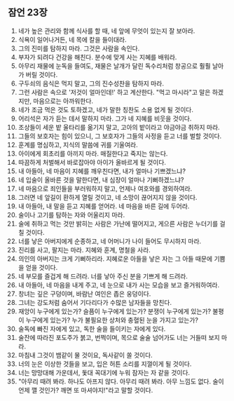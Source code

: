 ## 잠언 23장

1. 네가 높은 관리와 함께 식사를 할 때, 네 앞에 무엇이 있는지 잘 보아라.
2. 식욕이 일어나거든, 네 목에 칼을 들이대라.
3. 그의 진미를 탐하지 마라. 그것은 사람을 속인다.
4. 부자가 되려다 건강을 해친다. 분수에 맞게 사는 지혜를 배워라.
5. 아무리 재물에 눈독을 들여도, 재물은 날개가 달린 독수리처럼 창공으로 훨훨 날아가 버릴 것이다.
6. 구두쇠의 음식은 먹지 말고, 그의 진수성찬을 탐하지 마라.
7. 그런 사람은 속으로 '저것이 얼마인데!' 하고 계산한다. "먹고 마시라"고 말은 하겠지만, 마음으로는 아까워한다.
8. 네가 조금 먹은 것도 토하겠고, 네가 말한 칭찬도 소용 없게 될 것이다.
9. 어리석은 자가 듣는 데서 말하지 마라. 그가 네 지혜를 비웃을 것이다.
10. 조상들이 세운 밭 울타리를 옮기지 말고, 고아의 밭이라고 야금야금 취하지 마라.
11. 그들의 보호자는 힘이 있으니, 그 보호자가 그들의 사정을 듣고 너를 벌할 것이다.
12. 훈계를 명심하고, 지식의 말씀에 귀를 기울여라.
13. 아이에게 회초리를 아끼지 마라. 매질한다고 죽지는 않는다.
14. 따끔하게 처벌해서 바로잡아야 아이가 올바르게 될 것이다.
15. 내 아들아, 네 마음이 지혜를 깨우친다면, 내가 얼마나 기쁘겠느냐?
16. 네 입술이 올바른 것을 말한다면, 내 심장이 얼마나 기뻐하겠느냐?
17. 네 마음으로 죄인들을 부러워하지 말고, 언제나 여호와를 경외하여라.
18. 그러면 네 앞길이 환하게 열릴 것이고, 네 소망이 끊어지지 않을 것이다.
19. 내 아들아, 내 말을 듣고 지혜를 얻어라. 네 마음을 바른 길에 두어라.
20. 술이나 고기를 탐하는 자와 어울리지 마라.
21. 술에 취하고 먹는 것만 밝히는 사람은 가난에 떨어지고, 게으른 사람은 누더기를 걸칠 것이다.
22. 너를 낳은 아버지에게 순종하고, 네 어머니가 나이 들어도 무시하지 마라.
23. 진리를 사고, 팔지는 마라. 지혜와 훈계, 명철을 사라.
24. 의인의 아버지는 크게 기뻐하리라. 지혜로운 아들을 낳은 자는 그 아들 때문에 기쁨을 얻을 것이다.
25. 네 부모를 즐겁게 해 드려라. 너를 낳아 주신 분을 기쁘게 해 드려라.
26. 내 아들아, 네 마음을 내게 주고, 네 눈으로 내가 사는 모습을 보고 즐거워하여라.
27. 창녀는 깊은 구덩이며, 바람난 여인은 좁은 웅덩이다.
28. 그녀는 강도처럼 숨어서 기다리다가 수많은 남자들을 망친다.
29. 재앙이 누구에게 있는가? 슬픔이 누구에게 있는가? 분쟁이 누구에게 있는가? 불평이 누구에게 있는가? 누가 불필요한 상처와 충혈된 눈을 가지고 있는가?
30. 술독에 빠진 자에게 있고, 독한 술을 들이키는 자에게 있다.
31. 술잔에 따라진 포도주가 붉고, 번쩍이며, 목으로 술술 넘어가도 너는 거들떠 보지 마라.
32. 마침내 그것이 뱀같이 물 것이요, 독사같이 쏠 것이다.
33. 너의 눈은 이상한 것들을 보고, 입은 허튼 소리를 지껄이게 될 것이다.
34. 너는 망망대해 가운데서, 돛대 꼭대기에 누워 잠자는 자 같을 것이다.
35. "아무리 때려 봐라. 하나도 아프지 않다. 아무리 때려 봐라. 아무 느낌도 없다. 술이 언제 깰 것인가? 깨면 또 마셔야지!"라고 말할 것이다.